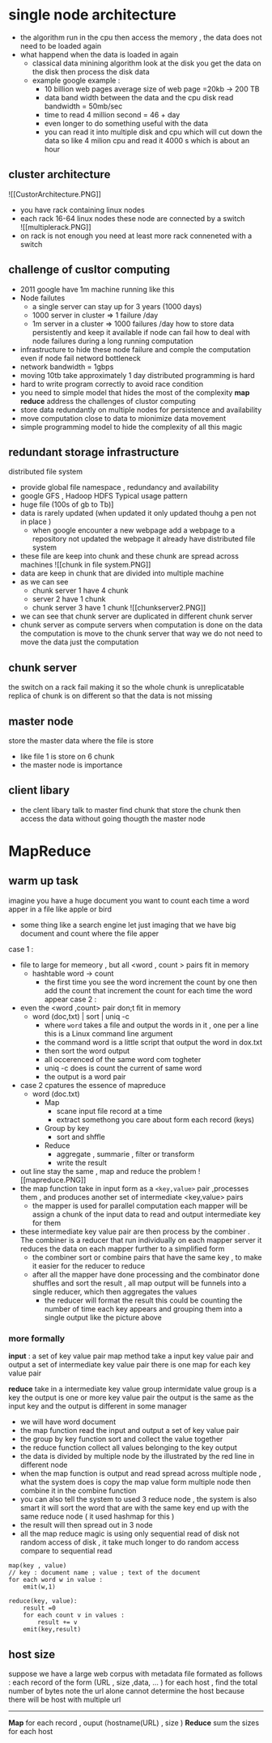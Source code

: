 # single node architecture 
- the algorithm run in the cpu then access the memory , the data does not need to be loaded again 
- what happend when the data is loaded in again 
	- classical data minining algorithm look at the disk you get the data on the disk then process the disk data 
	- example google example : 
		- 10 billion web pages average size of web page =20kb  -> 200 TB 
		- data band width between the data and the cpu disk read bandwidth = 50mb/sec 
		- time to read 4 million second = 46 + day 
		- even longer to do something useful with the data 
		- you can read it into multiple disk and cpu which will cut down the data so like 4 milion cpu and read it 4000 s which is about an hour 
## cluster architecture 

![[CustorArchitecture.PNG]]
- you have rack containing linux nodes   
- each rack 16-64 linux nodes these node are connected by a switch  
![[multiplerack.PNG]]
- on rack is not enough you need at least more rack conneneted with a switch 
## challenge of cusltor computing 
- 2011 google have 1m machine running like this 
- Node failutes 
	- a single server can stay up for 3 years (1000 days) 
	- 1000 server in cluster => 1 failure /day  
	- 1m server in a cluster => 1000 failures /day 
how to store data persistently and keep it available if node can fail 
how to deal with node failures during a long running computation 
- infrastructure to hide these node failure and comple the computation even if node fail 
netword bottleneck 
- network bandwidth = 1gbps 
- moving 10tb take approximately 1 day 
distributed programming is hard 
- hard to write program correctly to avoid race condition 
- you need to simple model that hides the most of the complexity 
**map reduce** address the challenges of clustor computing 
- store data redundantly on multiple nodes for persistence and availability 
- move computation close to data to mionimize data movement 
- simple programming model to hide the complexity of all this magic 
## redundant storage infrastructure 
distributed file system 
- provide global file namespace , redundancy and availability 
-  google GFS , Hadoop HDFS 
Typical usage pattern 
- huge file (100s of gb to Tb)]
- data is rarely updated (when updated it only updated thouhg a pen not in place ) 
	- when google encounter a new webpage add a webpage to a repository not updated the webpage it already have 
distributed file system 
- these file are keep into chunk and these chunk are spread  across machines 
![[chunk in file system.PNG]]
- data are keep in chunk that are divided into multiple machine 
- as we can see 
	- chunk server 1 have 4 chunk 
	- server 2 have 1 chunk 
	- chunk server 3 have 1 chunk 
![[chunkserver2.PNG]]
- we can see that chunk server are duplicated in different chunk server 
- chunk server as compute servers when computation is done on the data the computation is move to the chunk server that way we do not need to move the data just the computation 
## chunk server 
the switch on a rack fail making it so the whole chunk is unreplicatable 
replica of chunk is on different so that the data is not missing 
## master node 
store the master data where the file is store 
- like file 1 is store on 6 chunk 
- the master node is importance 
## client libary 
- the clent libary talk to master find chunk that store the chunk then access the data without going thougth the master node 


# MapReduce 
## warm up task 
imagine you have a huge document you want to count each time a word apper in a file like apple or bird 
- some thing like a search engine 
let just imaging that we have big document and count where the file apper 


case 1 : 
- file to large for memeory , but all <word , count > pairs fit in memory 
	- hashtable word -> count 
		- the first time you see the word increment the count by one then add the count that increment the count for each time the word appear 
case 2 : 
- even the <word ,count> pair don;t fit in memory 
	- word (doc,txt) | sort | uniq -c 
		-  where `word` takes a file and output the words in it , one per a line this is a Linux command line argument  
		- the command word is a little script that output the word in dox.txt 
		- then sort the word output 
		- all occerenced of the same word com togheter 
		- uniq -c does is count the current of same word 
		- the output is a word pair 
- case 2 cpatures the essence of mapreduce 
	- word (doc.txt)
		- Map 
			- scane input file record at a time 
			- extract somethong you care about form each record (keys)
		- Group by key 
			- sort and shffle 
		- Reduce 
			- aggregate , summarie , filter or transform 
			- write the result 
- out line stay the same , map and reduce the problem 
![[mapreduce.PNG]]
- the map function take in input form as a `<key,value>` pair ,processes them , and produces another set of intermediate <key,value> pairs  
	- the mapper is used for parallel computation each mapper will be assign a chunk of the input data to read and output intermediate key for them  
- these intermediate key value pair are then process by the combiner  .   The combiner is a reducer that run individually on each mapper server it reduces the data on each mapper further to a simplified form 
	- the combiner sort or combine  pairs that have the same key , to make it easier for the reducer to reduce 
  - after all the mapper  have done processing and the combinator done shuffles and sort the result , all map output will be funnels  into a single reducer, which then aggregates the values 
	  - the reducer will format the result this could be counting the number of time each key appears and grouping them into a single output like the picture above  
### more formally 
**input** : a set of key value pair 
map method take a input key value pair and output a set of intermediate  key value pair 
there is one map for each key value pair 

**reduce** 
take in a intermediate key value group intermidate value group is a key  the output is one or more key value pair the output is the same as the input key and the output is different in some manager 




- we will have word document  
- the map function read the input and output a set of key value pair 
- the group by key function sort and collect the value together 
- the reduce function collect all values belonging to the key output 
- the data is divided by multiple node by the illustrated by the red line in different node 
- when the map function is output and read spread across multiple node , what the system does is copy the map value form multiple node then combine it in the combine function 
- you can also tell the system to used 3 reduce node , the system is also smart it will sort the word that are with the same key end up with the same reduce node ( it used hashmap for this )
- the result will then spread out in 3 node 
- all the map reduce magic is using only sequential read of disk not random access of disk  , it take much longer to do random access compare to sequential read 
```
map(key , value) 
// key : document name ; value ; text of the document 
for each word w in value : 
	emit(w,1) 

reduce(key, value): 
	result =0  
	for each count v in values : 
		result += v 
	emit(key,result)
```
## host size 
suppose we have a large web corpus with metadata file formated as follows :
each record of the form (URL  , size ,data, ... )
for each host , find the total number of bytes 
note the url alone cannot determine the host because there will be host with multiple url 
****
**Map** 
for each record , ouput (hostname(URL) , size ) 
**Reduce** 
sum the sizes for each host 

